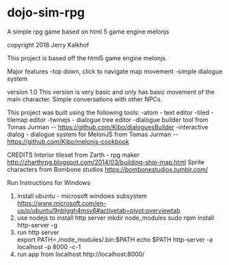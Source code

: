# dojo-sim-rpg
A simple rpg game based on html 5 game engine melonjs

copyright 2018 Jerry Kalkhof

This project is based off the html5 game engine melonjs.

Major features
-top down, click to navigate map movement
-simple dialogue system

version 1.0
This version is very basic and only has basic movement of the main character.
Simple conversations with other NPCs.

This project was built using the following tools:
-atom - text editor
-tiled - tilemap editor
-twinejs - dialogue tree editor
-dialogue builder tool from Tomas Jurman
-- https://github.com/Kibo/dialoguesBuilder
-interactive dialog - dialogue system for MelonJS from Tomas Jurman
-- https://github.com/Kibo/melonjs-cookbook

CREDITS
Interior tileset from Zarth - rpg maker
http://zharthrpg.blogspot.com/2014/03/building-ship-map.html
Sprite characters from Bombone studios
https://bombonestudios.tumblr.com/


Run Instructions for Windows
1. install ubuntu - microsoft windows subsystem
	https://www.microsoft.com/en-us/p/ubuntu/9nblggh4msv6#activetab=pivot:overviewtab
2. use nodejs to install http server
	mkdir node_modules
	sudo npm install http-server -g
3. run http server		
	export PATH=./node_modules/.bin:$PATH
	echo $PATH
	http-server -a localhost -p 8000 -c-1
4. run app from localhost
	http://localhost:8000/
